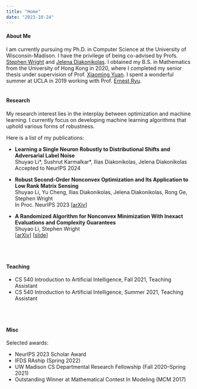```yaml
---
title: "Home"
date: "2023-10-24"
---
```


#### About Me
I am currently pursuing my Ph.D. in Computer Science at the University of Wisconsin-Madison. I have the privilege of being co-advised by Profs. [Stephen Wright](https://pages.cs.wisc.edu/~swright/) and [Jelena Diakonikolas](https://www.jelena-diakonikolas.com/). I obtained my B.S. in Mathematics from the University of Hong Kong in 2020, where I completed my senior thesis under supervision of Prof. [Xiaoming Yuan](https://hkumath.hku.hk/~xmyuan/). I spent a wonderful summer at UCLA in 2019 working with Prof. [Ernest Ryu](https://ernestryu.com/). 
<br/>
<br/>

#### Research
My research interest lies in the interplay between optimization and machine learning. I currently focus on developing machine learning algorithms that uphold various forms of robustness. 

Here is a list of my publications:
- **Learning a Single Neuron Robustly to Distributional Shifts and Adversarial Label Noise**  
Shuyao Li\*, Sushrut Karmalkar\*, Ilias Diakonikolas, Jelena Diakonikolas  
Accepted to NeurIPS 2024

- **Robust Second-Order Nonconvex Optimization and Its Application to Low Rank Matrix Sensing**  
Shuyao Li, Yu Cheng, Ilias Diakonikolas, Jelena Diakonikolas, Rong Ge, Stephen Wright  
In Proc. NeurIPS 2023 [[arXiv](https://arxiv.org/abs/2403.10547)]

- **A Randomized Algorithm for Nonconvex Minimization With Inexact Evaluations and Complexity Guarantees**  
Shuyao Li, Stephen Wright  
[[arXiv](https://arxiv.org/abs/2310.18841)] [[slide](op23.pdf)]
<br/>
<br/>

#### Teaching 
- CS 540 Introduction to Artificial Intelligence, Fall 2021, Teaching Assistant
- CS 540 Introduction to Artificial Intelligence, Summer 2021, Teaching Assistant
<br/>
<br/>

#### Misc
Selected awards:
- NeurIPS 2023 Scholar Award
- IFDS RAship (Spring 2022)
- UW Madison CS Departmental Research Fellowship (Fall 2020–Spring 2021)
- Outstanding Winner at Mathematical Contest In Modeling (MCM 2017)
